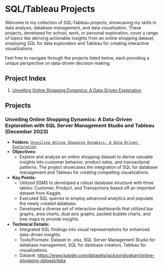 # SQL/Tableau Projects

Welcome to my collection of SQL-Tableau projects, showcasing my skills in data analysis, database management, and data visualization. These projects, developed for school, work, or personal exploration, cover a range of topics like deriving actionable insights from an online shopping dataset, employing SQL for data exploration and Tableau for creating interactive visualizations.

Feel free to navigate through the projects listed below, each providing a unique perspective on data-driven decision-making.

## Project Index
1. [Unveiling Online Shopping Dynamics: A Data-Driven Exploration](#online-shopping-analytics-with-data-visualization-through-sql-server-management-studio-and-tableau-december-2023)

## Projects

### Unveiling Online Shopping Dynamics: A Data-Driven Exploration with SQL Server Management Studio and Tableau (December 2023)
- **Folders:** [`Unveiling Online Shopping Dynamics: A Data-Driven Exploration`](https://github.com/jordanho1006/sql-tableau-projects/tree/main/Online%20Shopping%20Analytics%20Project)
- **Objectives:**
  - Explore and analyze an online shopping dataset to derive valuable insights into customer behavior, product sales, and transactional patterns. The project showcases the integration of SQL for database management and Tableau for creating compelling visualizations.
- **Key Points:**
  - Utilized SSMS to developed a robust database structure with three tables: Customer, Product, and Transactions based off an imported dataset from Kaggle. 
  - Executed SQL queries to employ advanced analytics and populate the newly created database.
  - Developed a diverse set of interactive dashboards that utilized bar graphs, area charts, dual axis graphs, packed bubble charts, and tree maps to provide insights.
- **Technical Details:**
  - Integrated SQL findings into visual representations for enhanced data-driven insights.
  - Tools/Formats: Dataset in .xlsx, SQL Server Management Studio for database management, SQL for database creation, Tableau for visualizations.
  - Dataset: https://www.kaggle.com/datasets/jacksondivakarr/online-shopping-dataset/data
